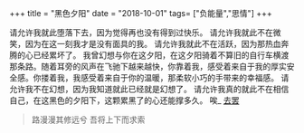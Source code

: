 +++
title = "黑色夕阳"
date = "2018-10-01"
tags= ["负能量","思情"]
+++

请允许我就此堕落下去，因为觉得再也没有得到过快乐。
请允许我就此不在微笑，因为在这一刻我才是没有面具的我。
请允许我就此不在活跃，因为那热血奔腾的心已经累坏了。
我曾幻想与你在这夕阳，在这夕阳骑着不算旧的自行车横渡那条路。随着耳旁的风声在飞驰下越来越快，你靠着我，感受着来自于我的厚实安全感。你搂着我，我感受着来自于你的温暖，那柔软小巧的手带来的幸福感。
请允许我不在幻想，因为我知道就此已经就是幻想了。
请允许我真的就此不在相信自己，在这黑色的夕阳下，这颗累黑了的心还能撑多久。
唉_
[去罢](https://zi.com/w/a/6b5ffMq)

>路漫漫其修远兮 吾将上下而求索
